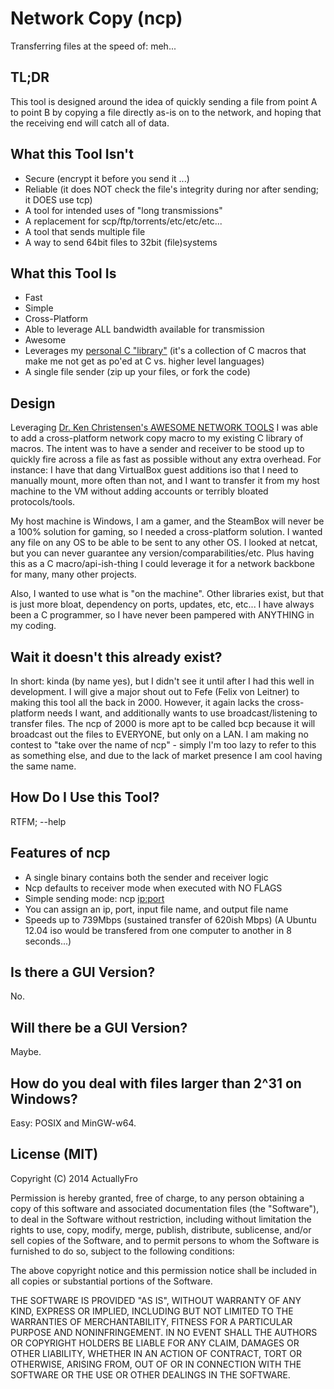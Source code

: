 Network Copy (ncp)
==================
Transferring files at the speed of: meh...

TL;DR
-----
This tool is designed around the idea of quickly sending a file from point A to point B by copying a file directly as-is on to the network, and hoping that the receiving end will catch all of data.

What this Tool Isn't
--------------------
- Secure (encrypt it before you send it ...)
- Reliable (it does NOT check the file's integrity during nor after sending; it DOES use tcp)
- A tool for intended uses of "long transmissions" 
- A replacement for scp/ftp/torrents/etc/etc/etc...
- A tool that sends multiple file
- A way to send 64bit files to 32bit (file)systems

What this Tool Is
-----------------
- Fast
- Simple
- Cross-Platform
- Able to leverage ALL bandwidth available for transmission
- Awesome
- Leverages my [personal C "library"](https://github.com/ActuallyFro/TransitLib) (it's a collection of C macros that make me not get as po'ed at C vs. higher level languages)
- A single file sender (zip up your files, or fork the code)

Design
------
Leveraging [Dr. Ken Christensen's AWESOME NETWORK TOOLS](http://www.csee.usf.edu/~christen/tools/toolpage.html#tcpip) I was able to add a cross-platform network copy macro to my existing C library of macros.
The intent was to have a sender and receiver to be stood up to quickly fire across a file as fast as possible without any extra overhead.
For instance: I have that dang VirtualBox guest additions iso that I need to manually mount, more often than not, and I want to transfer it from my host machine to the VM without adding accounts or terribly bloated protocols/tools.

My host machine is Windows, I am a gamer, and the SteamBox will never be a 100% solution for gaming, so I needed a cross-platform solution.
I wanted any file on any OS to be able to be sent to any other OS.
I looked at netcat, but you can never guarantee any version/comparabilities/etc.
Plus having this as a C macro/api-ish-thing I could leverage it for a network backbone for many, many other projects.

Also, I wanted to use what is "on the machine". 
Other libraries exist, but that is just more bloat, dependency on ports, updates, etc, etc...
I have always been a C programmer, so I have never been pampered with ANYTHING in my coding.

Wait it doesn't this already exist?
-----------------------------------
In short: kinda (by name yes), but I didn't see it until after I had this well in development.
I will give a major shout out to Fefe (Felix von Leitner) to making this tool all the back in 2000.
However, it again lacks the cross-platform needs I want, and additionally wants to use broadcast/listening to transfer files.
The ncp of 2000 is more apt to be called bcp because it will broadcast out the files to EVERYONE, but only on a LAN.
I am making no contest to "take over the name of ncp" - simply I'm too lazy to refer to this as something else, and due to the lack of market presence I am cool having the same name.

How Do I Use this Tool?
-----------------------
RTFM; --help

Features of ncp
---------------
- A single binary contains both the sender and receiver logic
- Ncp defaults to receiver mode when executed with NO FLAGS
- Simple sending mode: ncp <file> <ip:port>
- You can assign an ip, port, input file name, and output file name
- Speeds up to 739Mbps (sustained transfer of 620ish Mbps) (A Ubuntu 12.04 iso would be transfered from one computer to another in 8 seconds...)

Is there a GUI Version?
-----------------------
No.

Will there be a GUI Version?
----------------------------
Maybe.

How do you deal with files larger than 2^31 on Windows?
-------------------------------------------------------
Easy: POSIX and MinGW-w64.

License (MIT)
-------------
Copyright (C) 2014 ActuallyFro

Permission is hereby granted, free of charge, to any person obtaining a copy of this software and associated documentation files (the "Software"), to deal in the Software without restriction, including without limitation the rights to use, copy, modify, merge, publish, distribute, sublicense, and/or sell copies of the Software, and to permit persons to whom the Software is furnished to do so, subject to the following conditions:

The above copyright notice and this permission notice shall be included in all copies or substantial portions of the Software.

THE SOFTWARE IS PROVIDED "AS IS", WITHOUT WARRANTY OF ANY KIND, EXPRESS OR IMPLIED, INCLUDING BUT NOT LIMITED TO THE WARRANTIES OF MERCHANTABILITY, FITNESS FOR A PARTICULAR PURPOSE AND NONINFRINGEMENT. IN NO EVENT SHALL THE AUTHORS OR COPYRIGHT HOLDERS BE LIABLE FOR ANY CLAIM, DAMAGES OR OTHER LIABILITY, WHETHER IN AN ACTION OF CONTRACT, TORT OR OTHERWISE, ARISING FROM, OUT OF OR IN CONNECTION WITH THE SOFTWARE OR THE USE OR OTHER DEALINGS IN THE SOFTWARE.